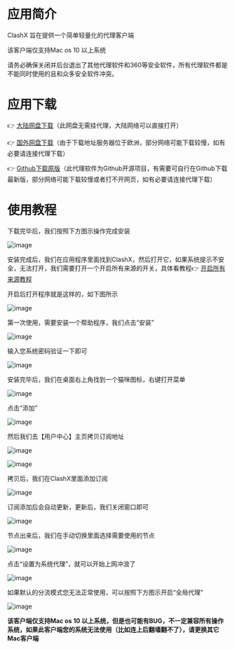 # 应用简介

ClashX 旨在提供一个简单轻量化的代理客户端

该客户端仅支持Mac os 10 以上系统

请务必确保关闭并后台退出了其他代理软件和360等安全软件，所有代理软件都是不能同时使用的且和众多安全软件冲突。


# 应用下载

👉 [大陆网盘下载](https://tagcloud.lanzouw.com/ilfkd28p4yla)（此网盘无需挂代理，大陆网络可以直接打开）

👉 [国外网盘下载](https://note.boccc.co/download/New/ClashX.dmg)（由于下载地址服务器位于欧洲，部分网络可能下载较慢，如有必要请连接代理下载）

👉 [Github下载原版](https://github.com/yichengchen/clashX/releases)（此代理软件为Github开源项目，有需要可自行在Github下载最新版，部分网络可能下载较慢或者打不开网页，如有必要请连接代理下载）


# 使用教程

下载完毕后，我们按照下方图示操作完成安装

![image](https://github.com/WallKiller-glitch/V2raySSSSRShare/blob/main/img/macos/1.png)




安装完成后，我们在应用程序里面找到ClashX，然后打开它，如果系统提示不安全，无法打开，我们需要打开一个开启所有来源的开关，具体看教程👉 [开启所有来源教程](https://jingyan.baidu.com/article/0320e2c12083275a87507bab.html)

开启后打开程序就是这样的，如下图所示

![image](https://github.com/WallKiller-glitch/V2raySSSSRShare/blob/main/img/macos/2.png)



第一次使用，需要安装一个帮助程序，我们点击“安装”

![image](https://github.com/WallKiller-glitch/V2raySSSSRShare/blob/main/img/macos/3.png)



输入您系统密码验证一下即可

![image](https://github.com/WallKiller-glitch/V2raySSSSRShare/blob/main/img/macos/4.png)



安装完毕后，我们在桌面右上角找到一个猫咪图标，右键打开菜单

![image](https://github.com/WallKiller-glitch/V2raySSSSRShare/blob/main/img/macos/5.png)



点击“添加”

![image](https://github.com/WallKiller-glitch/V2raySSSSRShare/blob/main/img/macos/6.png)



然后我们去【用户中心】主页拷贝订阅地址

![image](https://github.com/WallKiller-glitch/V2raySSSSRShare/blob/main/img/macos/7.png)

![image](https://github.com/WallKiller-glitch/V2raySSSSRShare/blob/main/img/macos/8.png)



拷贝后，我们在ClashX里面添加订阅

![image](https://github.com/WallKiller-glitch/V2raySSSSRShare/blob/main/img/macos/9.png)



订阅添加后会自动更新，更新后，我们关闭窗口即可

![image](https://github.com/WallKiller-glitch/V2raySSSSRShare/blob/main/img/macos/10.png)



节点出来后，我们在手动切换里面选择需要使用的节点

![image](https://github.com/WallKiller-glitch/V2raySSSSRShare/blob/main/img/macos/11.png)



点击“设置为系统代理”，就可以开始上网冲浪了

![image](https://github.com/WallKiller-glitch/V2raySSSSRShare/blob/main/img/macos/12.png)



如果默认的分流模式您无法正常使用，可以按照下方图示开启“全局代理”

![image](https://github.com/WallKiller-glitch/V2raySSSSRShare/blob/main/img/macos/13.png)



**该客户端仅支持Mac os 10 以上系统，但是也可能有BUG，不一定兼容所有操作系统，如果此客户端您的系统无法使用（比如连上后翻墙翻不了），请更换其它Mac客户端**

